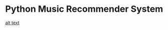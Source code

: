 # Python Music Recommender System

[alt text](https://github.com/adamanikiej/musicRecommender/blob/main/images/music_recommender.png)
